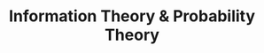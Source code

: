---
title: Information Theory & Probability Theory
description: ""
layout: "../../../components/layouts/ChapterLayout.astro"
---